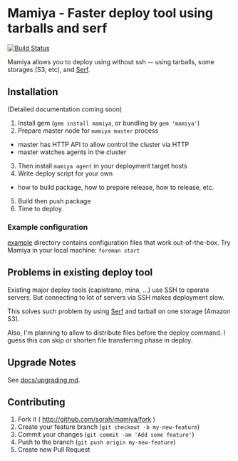 # Mamiya - Faster deploy tool using tarballs and serf

[![Build Status](https://travis-ci.org/sorah/mamiya.png?branch=master)](https://travis-ci.org/sorah/mamiya)

Mamiya allows you to deploy using without ssh -- using tarballs, some storages (S3, etc), and [Serf](http://www.serfdom.io/).

## Installation

(Detailed documentation coming soon)

1. Install gem (`gem install mamiya`, or bundling by `gem 'mamiya'`)
2. Prepare master node for `mamiya master` process
  - master has HTTP API to allow control the cluster via HTTP
  - master watches agents in the cluster
3. Then install `mamiya agent` in your deployment target hosts
4. Write deploy script for your own
  - how to build package, how to prepare release, how to release, etc.
5. Build then push package
6. Time to deploy

### Example configuration

[example](./example) directory contains configuration files that work out-of-the-box. Try Mamiya in your local machine: `foreman start`

## Problems in existing deploy tool

Existing major deploy tools (capistrano, mina, ...) use SSH to operate servers.
But connecting to lot of servers via SSH makes deployment slow.

This solves such problem by using [Serf](http://www.serfdom.io/) and tarball on one storage (Amazon S3).

Also, I'm planning to allow to distribute files before the deploy command. I guess this can skip or shorten
file transferring phase in deploy.


## Upgrade Notes

See [docs/upgrading.md](./docs/upgrading.md).

## Contributing

1. Fork it ( http://github.com/sorah/mamiya/fork )
2. Create your feature branch (`git checkout -b my-new-feature`)
3. Commit your changes (`git commit -am 'Add some feature'`)
4. Push to the branch (`git push origin my-new-feature`)
5. Create new Pull Request
